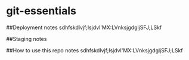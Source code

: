 # git-essentials

##Deployment notes
sdhfskdlvjf;lsjdvl'MX:LVnksjgdgljSFJ;LSkf

##Staging notes

##How to use this repo notes
sdhfskdlvjf;lsjdvl'MX:LVnksjgdgljSFJ;LSkf
